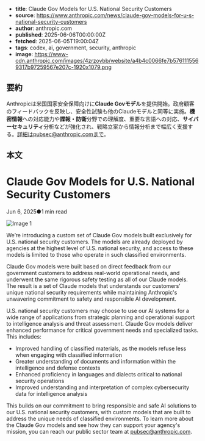 <!-- metadata -->

- **title**: Claude Gov Models for U.S. National Security Customers
- **source**: https://www.anthropic.com/news/claude-gov-models-for-u-s-national-security-customers
- **author**: anthropic.com
- **published**: 2025-06-06T00:00:00Z
- **fetched**: 2025-06-05T19:00:04Z
- **tags**: codex, ai, government, security, anthropic
- **image**: https://www-cdn.anthropic.com/images/4zrzovbb/website/a4b4c0066fe7b5761115569317b97259567e207c-1920x1079.png

## 要約

Anthropicは米国国家安全保障向けに**Claude Govモデル**を提供開始。政府顧客のフィードバックを反映し、安全性試験も他のClaudeモデルと同等に実施。**機密情報**への対応能力や**諜報・防衛**分野での理解度、重要な言語への対応、**サイバーセキュリティ**分析などが強化され、戦略立案から情報分析まで幅広く支援する。詳細はpubsec@anthropic.comまで。

## 本文

# Claude Gov Models for U.S. National Security Customers

Jun 6, 2025●1 min read

![Image 1](https://www.anthropic.com/_next/image?url=https%3A%2F%2Fwww-cdn.anthropic.com%2Fimages%2F4zrzovbb%2Fwebsite%2Fa4b4c0066fe7b5761115569317b97259567e207c-1920x1079.png&w=3840&q=75)

We’re introducing a custom set of Claude Gov models built exclusively for U.S. national security customers. The models are already deployed by agencies at the highest level of U.S. national security, and access to these models is limited to those who operate in such classified environments.

Claude Gov models were built based on direct feedback from our government customers to address real-world operational needs, and underwent the same rigorous safety testing as all of our Claude models. The result is a set of Claude models that understands our customers’ unique national security requirements while maintaining Anthropic's unwavering commitment to safety and responsible AI development.

U.S. national security customers may choose to use our AI systems for a wide range of applications from strategic planning and operational support to intelligence analysis and threat assessment. Claude Gov models deliver enhanced performance for critical government needs and specialized tasks. This includes:

- Improved handling of classified materials, as the models refuse less when engaging with classified information
- Greater understanding of documents and information within the intelligence and defense contexts
- Enhanced proficiency in languages and dialects critical to national security operations
- Improved understanding and interpretation of complex cybersecurity data for intelligence analysis

This builds on our commitment to bring responsible and safe AI solutions to our U.S. national security customers, with custom models that are built to address the unique needs of classified environments. To learn more about the Claude Gov models and see how they can support your agency's mission, you can reach our public sector team at [pubsec@anthropic.com](mailto:pubsec@anthropic.com).
